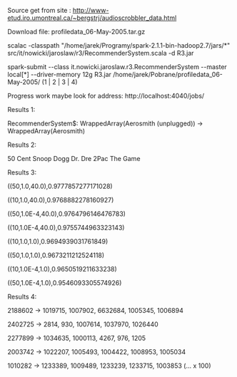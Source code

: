 Source get from site : http://www-etud.iro.umontreal.ca/~bergstrj/audioscrobbler_data.html

Download file:  profiledata_06-May-2005.tar.gz

scalac -classpath "/home/jarek/Programy/spark-2.1.1-bin-hadoop2.7/jars/*" src/it/nowicki/jaroslaw/r3/RecommenderSystem.scala -d R3.jar

spark-submit --class it.nowicki.jaroslaw.r3.RecommenderSystem --master local[*]  --driver-memory 12g R3.jar /home/jarek/Pobrane/profiledata_06-May-2005/ (1 | 2 | 3 | 4)

Progress work maybe look for address: http://localhost:4040/jobs/

Results 1:

RecommenderSystem$: WrappedArray(Aerosmith (unplugged)) -> WrappedArray(Aerosmith)

Results 2:

50 Cent
Snoop Dogg
Dr. Dre
2Pac
The Game


Results 3:

((50,1.0,40.0),0.9777857277171028)

((10,1.0,40.0),0.9768882278160927)

((50,1.0E-4,40.0),0.9764796146476783)

((10,1.0E-4,40.0),0.9755744963323143)

((10,1.0,1.0),0.9694939031761849)

((50,1.0,1.0),0.9673211212524118)

((10,1.0E-4,1.0),0.9650519211633238)

((50,1.0E-4,1.0),0.9546093305574926)



Results 4:

2188602 -> 1019715, 1007902, 6632684, 1005345, 1006894

2402725 -> 2814, 930, 1007614, 1037970, 1026440

2277899 -> 1034635, 1000113, 4267, 976, 1205

2003742 -> 1022207, 1005493, 1004422, 1008953, 1005034

1010282 -> 1233389, 1009489, 1233239, 1233715, 1003853
(... x 100)
